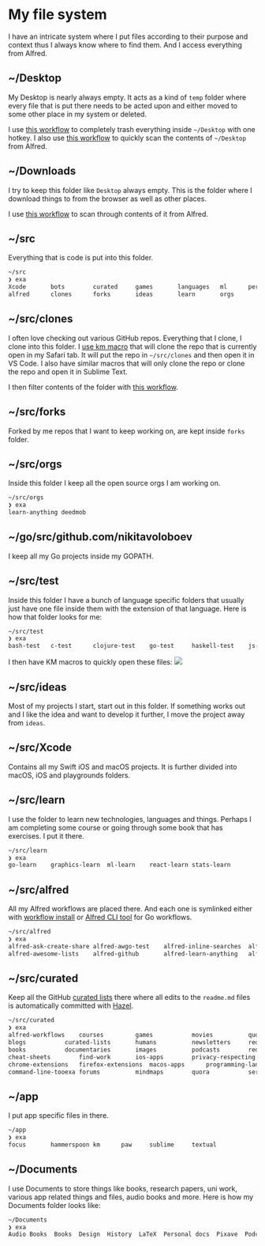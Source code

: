 # My file system
I have an intricate system where I put files according to their purpose and context thus I always know where to find them. And I access everything from Alfred.

## ~/Desktop
My Desktop is nearly always empty. It acts as a kind of `temp` folder where every file that is put there needs to be acted upon and either moved to some other place in my system or deleted.

I use [this workflow](https://github.com/nikitavoloboev/small-workflows/tree/master/clean-folders#readme) to completely trash everything inside `~/Desktop` with one hotkey. I also use [this workflow](https://github.com/nikitavoloboev/small-workflows/blob/master/augmentations/Directory%20watches.alfredworkflow?raw=true) to quickly scan the contents of `~/Desktop` from Alfred.

## ~/Downloads
I try to keep this folder like `Desktop` always empty. This is the folder where I download things to from the browser as well as other places.

I use [this workflow](https://github.com/nikitavoloboev/small-workflows/blob/master/augmentations/Recent%20Downloads.alfredworkflow?raw=true) to scan through contents of it from Alfred.

## ~/src
Everything that is code is put into this folder.

```Bash
~/src
❯ exa
Xcode		bots		curated		games		languages	ml		personal	test
alfred		clones		forks		ideas		learn		orgs		practice	web
```

## ~/src/clones
I often love checking out various GitHub repos. Everything that I clone, I clone into this folder. I [use km macro](https://medium.com/@nikitavoloboev/insta-cloning-ff5f38eb1d32) that will clone the repo that is currently open in my Safari tab. It will put the repo in `~/src/clones` and then open it in VS Code. I also have similar macros that will only clone the repo or clone the repo and open it in Sublime Text.

I then filter contents of the folder with [this workflow](https://github.com/nikitavoloboev/small-workflows/blob/master/augmentations/Directory%20watches.alfredworkflow?raw=true).

## ~/src/forks
Forked by me repos that I want to keep working on, are kept inside `forks` folder.

## ~/src/orgs
Inside this folder I keep all the open source orgs I am working on.

```Bash
~/src/orgs
❯ exa
learn-anything deedmob
```

## ~/go/src/github.com/nikitavoloboev
I keep all my Go projects inside my GOPATH.

## ~/src/test
Inside this folder I have a bunch of language specific folders that usually just have one file inside them with the extension of that language. Here is how that folder looks for me:

```Bash
~/src/test
❯ exa
bash-test	c-test		clojure-test	go-test		haskell-test	js-test		lisp-test	python-test	web-test
```

I then have KM macros to quickly open these files:
![](https://i.imgur.com/5pH2fzR.png)

## ~/src/ideas
Most of my projects I start, start out in this folder. If something works out and I like the idea and want to develop it further, I move the project away from `ideas`.

## ~/src/Xcode
Contains all my Swift iOS and macOS projects. It is further divided into macOS, iOS and playgrounds folders.

## ~/src/learn
I use the folder to learn new technologies, languages and things. Perhaps I am completing some course or going through some book that has exercises. I put it there.

```Bash
~/src/learn
❯ exa
go-learn	graphics-learn	ml-learn	react-learn	stats-learn
```

## ~/src/alfred
All my Alfred workflows are placed there. And each one is symlinked either with [workflow install](https://gist.github.com/deanishe/35faae3e7f89f629a94e) or [Alfred CLI tool](https://godoc.org/github.com/jason0x43/go-alfred/alfred) for Go workflows.

```Bash
~/src/alfred
❯ exa
alfred-ask-create-share	alfred-awgo-test	alfred-inline-searches	alfred-my-mind		alfred-web-searches
alfred-awesome-lists	alfred-github		alfred-learn-anything	alfred-trello		small-workflows
```

## ~/src/curated
Keep all the GitHub [curated lists](https://github.com/learn-anything/curated-lists#readme) there where all edits to the `readme.md` files is automatically committed with [Hazel](../macOS/apps/hazel.md).

```bash
~/src/curated
❯ exa
alfred-workflows	courses			games			movies			quotes			slack-groups		websites
blogs			curated-lists		humans			newsletters		reddit			spectrum		youtube
books			documentaries		images			podcasts		reddit-multi		stack-exchange
cheat-sheets		find-work		ios-apps		privacy-respecting	research-papers		talks
chrome-extensions	firefox-extensions	macos-apps		programming-languages	safari-extensions	telegram
command-line-tooexa	forums			mindmaps		quora			series			tv-series
```

## ~/app
I put app specific files in there.

```Bash
~/app
❯ exa
focus		hammerspoon	km		paw		sublime		textual
```

## ~/Documents
I use Documents to store things like books, research papers, uni work, various app related things and files, audio books and more. Here is how my Documents folder looks like:

```Bash
~/Documents
❯ exa
Audio Books  Books  Design  History  LaTeX  Personal docs  Pixave  Podcasts  Uni  Watch
```